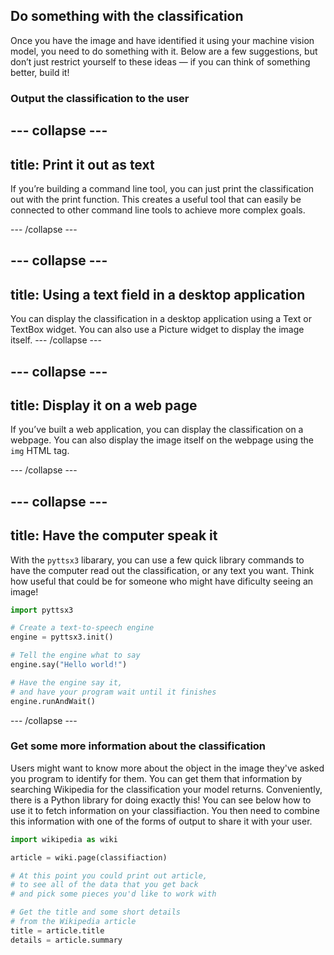 ## Do something with the classification

Once you have the image and have identified it using your machine vision model, you need to do something with it. Below are a few suggestions, but don’t just restrict yourself to these ideas — if you can think of something better, build it!

### Output the classification to the user

--- collapse ---
---
title: Print it out as text
---

If you’re building a command line tool, you can just print the classification out with the print function. This creates a useful tool that can easily be connected to other command line tools to achieve more complex goals.

--- /collapse ---

--- collapse ---
---
title: Using a text field in a desktop application
---

You can display the classification in a desktop application using a Text or TextBox widget. You can also use a Picture widget to display the image itself. 
--- /collapse ---

--- collapse ---
---
title: Display it on a web page
---

If you’ve built a web application, you can display the classification on a webpage. You can also display the image itself on the webpage using the `img` HTML tag.

--- /collapse ---

--- collapse ---
---
title: Have the computer speak it
---
With the `pyttsx3` libarary, you can use a few quick library commands to have the computer read out the classification, or any text you want. Think how useful that could be for someone who might have dificulty seeing an image!

```python
import pyttsx3

# Create a text-to-speech engine
engine = pyttsx3.init()

# Tell the engine what to say
engine.say("Hello world!")

# Have the engine say it, 
# and have your program wait until it finishes
engine.runAndWait()
```
--- /collapse --- 

### Get some more information about the classification
Users might want to know more about the object in the image they've asked you program to identify for them. You can get them that information by searching Wikipedia for the classification your model returns. Conveniently, there is a Python library for doing exactly this! You can see below how to use it to fetch information on your classifiaction. You then need to combine this information with one of the forms of output to share it with your user.

```python
import wikipedia as wiki

article = wiki.page(classifiaction)

# At this point you could print out article, 
# to see all of the data that you get back 
# and pick some pieces you'd like to work with

# Get the title and some short details 
# from the Wikipedia article
title = article.title
details = article.summary
```
